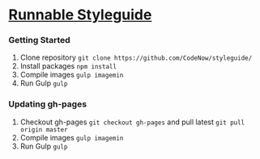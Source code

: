 # [Runnable Styleguide](http://codenow.github.io/styleguide/)

### Getting Started
1. Clone repository `git clone https://github.com/CodeNow/styleguide/`
2. Install packages `npm install`
3. Compile images `gulp imagemin`
4. Run Gulp `gulp`

### Updating gh-pages
1. Checkout gh-pages `git checkout gh-pages` and pull latest `git pull origin master`
2. Compile images `gulp imagemin`
3. Run Gulp `gulp`
